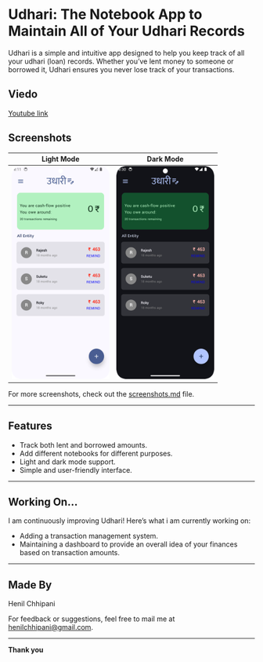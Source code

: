 # Udhari: The Notebook App to Maintain All of Your Udhari Records

Udhari is a simple and intuitive app designed to help you keep track of all your udhari (loan) records. Whether you’ve lent money to someone or borrowed it, Udhari ensures you never lose track of your transactions.

## Viedo
[Youtube link](https://youtu.be/5X0QFZvolsg?si=S2NYCSRB9_IZmA9T)

## Screenshots

| Light Mode | Dark Mode |
|-------------------|-------------------|
| <img src="screenshot/personalNoteBook.png" alt="Personal Notebook Screenshot" width="200"> | <img src="screenshot/DarkPersonalNoteBook.png" alt="Business Notebook Screenshot" width="200"> |

For more screenshots, check out the [screenshots.md](SCREENSHOT.md) file.

---

## Features
- Track both lent and borrowed amounts.
- Add different notebooks for different purposes.
- Light and dark mode support.
- Simple and user-friendly interface.

---

## Working On...
I am continuously improving Udhari! Here’s what i am currently working on:
- Adding a transaction management system.
- Maintaining a dashboard to provide an overall idea of your finances based on transaction amounts.

---

## Made By
Henil Chhipani

For feedback or suggestions, feel free to mail me at [henilchhipani@gmail.com](mailto:henilchhipani@gmail.com).

---

**Thank you**
